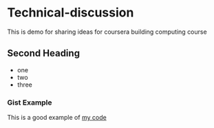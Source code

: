 # Technical-discussion
This is demo for sharing ideas for coursera building computing course 

## Second Heading
* one
* two 
* three

### Gist Example
This is a good example of [my code](https://gist.github.com/LokeshBonta/efc769f0a83988f0a13f47e09d35b30f)

